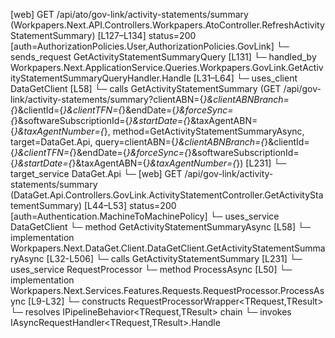 [web] GET /api/ato/gov-link/activity-statements/summary  (Workpapers.Next.API.Controllers.Workpapers.AtoController.RefreshActivityStatementSummary)  [L127–L134] status=200 [auth=AuthorizationPolicies.User,AuthorizationPolicies.GovLink]
  └─ sends_request GetActivityStatementSummaryQuery [L131]
    └─ handled_by Workpapers.Next.ApplicationService.Queries.Workpapers.GovLink.GetActivityStatementSummaryQueryHandler.Handle [L31–L64]
      └─ uses_client DataGetClient [L58]
        └─ calls GetActivityStatementSummary (GET /api/gov-link/activity-statements/summary?clientABN={*}&clientABNBranch={*}&clientId={*}&clientTFN={*}&endDate={*}&forceSync={*}&softwareSubscriptionId={*}&startDate={*}&taxAgentABN={*}&taxAgentNumber={*}, method=GetActivityStatementSummaryAsync, target=DataGet.Api, query=clientABN={*}&clientABNBranch={*}&clientId={*}&clientTFN={*}&endDate={*}&forceSync={*}&softwareSubscriptionId={*}&startDate={*}&taxAgentABN={*}&taxAgentNumber={*}) [L231]
          └─ target_service DataGet.Api
            └─ [web] GET /api/gov-link/activity-statements/summary  (DataGet.Api.Controllers.GovLink.ActivityStatementController.GetActivityStatementSummary)  [L44–L53] status=200 [auth=Authentication.MachineToMachinePolicy]
      └─ uses_service DataGetClient
        └─ method GetActivityStatementSummaryAsync [L58]
          └─ implementation Workpapers.Next.DataGet.Client.DataGetClient.GetActivityStatementSummaryAsync [L32-L506]
            └─ calls GetActivityStatementSummary [L231]
      └─ uses_service RequestProcessor
        └─ method ProcessAsync [L50]
          └─ implementation Workpapers.Next.Services.Features.Requests.RequestProcessor.ProcessAsync [L9-L32]
            └─ constructs RequestProcessorWrapper<TRequest,TResult>
            └─ resolves IPipelineBehavior<TRequest,TResult> chain
            └─ invokes IAsyncRequestHandler<TRequest,TResult>.Handle

